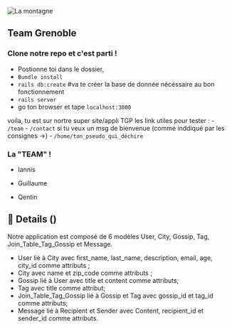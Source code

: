 ![La montagne](http://informations-documents.com/coloriages.dessins/coloriages/coloriage_montagne4.jpg)
   ## Team Grenoble

### Clone notre repo et c'est parti !

- Postionne toi dans le dossier,
- `Bundle install`
- `rails db:create`   #va te créer la base de donnée nécéssaire au bon fonctionnement
- `rails server`
- go ton browser et tape `localhost:3000`

voila, tu est sur nortre super site/appli TGP
les link utiles pour tester :
	- `/team`
	- `/contact`
si tu veux un msg de bienvenue (comme inddiqué par les consignes ->)
	- `/home/ton_pseudo_qui_déchire`


### La "TEAM" !

- Iannis
- Guillaume

- Qentin 



##  :dizzy: Details ()

Notre application est composé de 6 modèles User, City, Gossip, Tag, Join_Table_Tag_Gossip et Message.
* User lié à City avec first_name, last_name, description, email, age, city_id comme attributs ;
* City avec name et zip_code comme attributs ;
* Gossip lié à User avec title et content comme attributs;
* Tag avec title comme attribut;
* Join_Table_Tag_Gossip lié à Gossip et Tag avec gossip_id et tag_id comme attributs;
* Message lié à Recipient et Sender avec Content, recipient_id et sender_id comme attributs.
